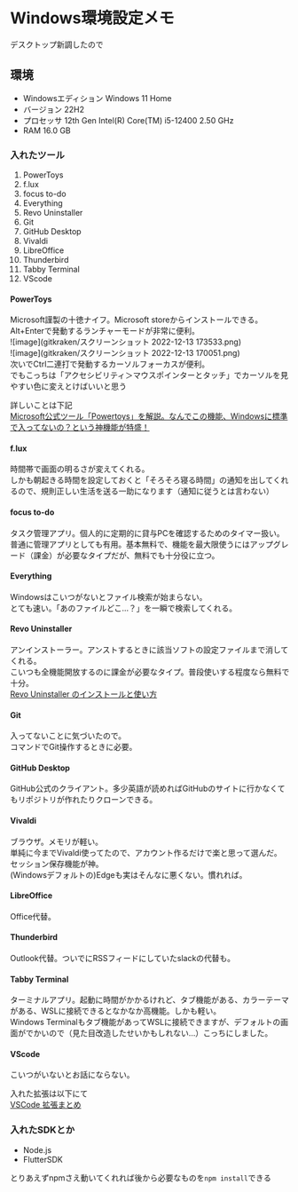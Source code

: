 # Windows環境設定メモ

デスクトップ新調したので

## 環境

- Windowsエディション Windows 11 Home
- バージョン 22H2
- プロセッサ 12th Gen Intel(R) Core(TM) i5-12400   2.50 GHz
- RAM 16.0 GB

### 入れたツール

1. PowerToys
2. f.lux
3. focus to-do
4. Everything
5. Revo Uninstaller
6. Git
7. GitHub Desktop
8. Vivaldi
9.  LibreOffice
10. Thunderbird
11. Tabby Terminal
12. VScode

#### PowerToys

Microsoft謹製の十徳ナイフ。Microsoft storeからインストールできる。  
Alt+Enterで発動するランチャーモードが非常に便利。  
![image](gitkraken/スクリーンショット 2022-12-13 173533.png)  
![image](gitkraken/スクリーンショット 2022-12-13 170051.png)  
次いでCtrl二連打で発動するカーソルフォーカスが便利。  
でもこっちは「アクセシビリティ＞マウスポインターとタッチ」でカーソルを見やすい色に変えとけばいいと思う
  
詳しいことは下記  
[Microsoft公式ツール「Powertoys」を解説。なんでこの機能、Windowsに標準で入ってないの？という神機能が特盛！](https://smhn.info/202101-how-to-use-microsoft-windows-powertoys)  

#### f.lux

時間帯で画面の明るさが変えてくれる。  
しかも朝起きる時間を設定しておくと「そろそろ寝る時間」の通知を出してくれるので、規則正しい生活を送る一助になります（通知に従うとは言わない）  

#### focus to-do
タスク管理アプリ。個人的に定期的に貸与PCを確認するためのタイマー扱い。  
普通に管理アプリとしても有用。基本無料で、機能を最大限使うにはアップグレード（課金）が必要なタイプだが、無料でも十分役に立つ。  

#### Everything
Windowsはこいつがないとファイル検索が始まらない。  
とても速い。「あのファイルどこ…？」を一瞬で検索してくれる。  

#### Revo Uninstaller
アンインストーラー。アンストするときに該当ソフトの設定ファイルまで消してくれる。  
こいつも全機能開放するのに課金が必要なタイプ。普段使いする程度なら無料で十分。  
[Revo Uninstaller のインストールと使い方](https://eizone.info/revo-uninstaller/)

#### Git
入ってないことに気づいたので。  
コマンドでGit操作するときに必要。  

#### GitHub Desktop
GitHub公式のクライアント。多少英語が読めればGitHubのサイトに行かなくてもリポジトリが作れたりクローンできる。  

#### Vivaldi
ブラウザ。メモリが軽い。  
単純に今までVivaldi使ってたので、アカウント作るだけで楽と思って選んだ。  
セッション保存機能が神。  
(Windowsデフォルトの)Edgeも実はそんなに悪くない。慣れれば。  

#### LibreOffice
Office代替。  

#### Thunderbird
Outlook代替。ついでにRSSフィードにしていたslackの代替も。  

#### Tabby Terminal
ターミナルアプリ。起動に時間がかかるけれど、タブ機能がある、カラーテーマがある、WSLに接続できるとなかなか高機能。しかも軽い。  
Windows Terminalもタブ機能があってWSLに接続できますが、デフォルトの画面がでかいので（見た目改造したせいかもしれない…）こっちにしました。  

#### VScode

こいつがいないとお話にならない。  


入れた拡張は以下にて  
[VSCode 拡張まとめ](vscode_extension.md)

### 入れたSDKとか

- Node.js
- FlutterSDK

とりあえずnpmさえ動いてくれれば後から必要なものを`npm install`できる
